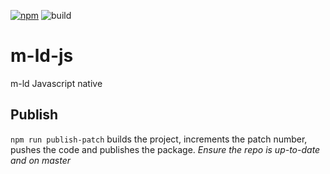 [![npm](https://img.shields.io/badge/npm-private-red)](https://www.npmjs.com/package/@m-ld/m-ld)
![build](https://img.shields.io/badge/build-local-red)

# m-ld-js
m-ld Javascript native

## Publish
`npm run publish-patch` builds the project, increments the patch number, pushes the code and publishes the package.
*Ensure the repo is up-to-date and on master*